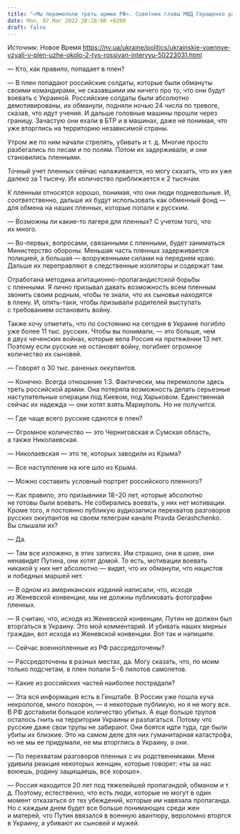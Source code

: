 ```yaml
---
title: "«Мы перемололи треть армии РФ». Советник главы МВД Геращенко рассказал НВ, как украинские военные взяли в плен уже около 2 тыс. россиян"
date: Mon, 07 Mar 2022 20:28:00 +0200
draft: false
---
```

Источник: Новое Время https://nv.ua/ukraine/politics/ukrainskie-voennye-vzyali-v-plen-uzhe-okolo-2-tys-rossiyan-intervyu-50223031.html


 — Кто, как правило, попадает в плен?

— В плен попадают российские солдаты, которые были обмануты своими командирами, не сказавшими им ничего про то, что они будут воевать с Украиной. Российские солдаты были абсолютно демотивированы, их обманули, подняли ночью 24 числа по тревоге, сказав, что идут учения. И дальше головные машины прошли через границу. Зачастую они ехали в БТР и в машинах, даже не понимая, что уже вторглись на территорию независимой страны.

Утром же по ним начали стрелять, убивать и т. д. Многие просто разбегались по лесам и по полям. Потом их задерживали, и они становились пленными.

Точный учет пленных сейчас налаживается, но могу сказать, что их уже далеко за 1 тысячу. Их количество приближается к 2 тысячам.

К пленным относятся хорошо, понимая, что они люди подневольные. И, соответственно, дальше их будут использовать как обменный фонд — для обмена на наших пленных, которые попали к русским.

— Возможны ли какие-то лагеря для пленных? С учетом того, что их много.

— Во-первых, вопросами, связанными с пленными, будет заниматься Министерство обороны. Меньшая часть пленных задерживается полицией, а большая — вооруженными силами на переднем краю. Дальше их переправляют в следственные изоляторы и содержат там.

Отработана методика агитационно-пропагандистской борьбы с пленными. Я лично призывал давать возможность всем пленным звонить своим родным, чтобы те знали, что их сыновья находятся в плену. И, опять-таки, чтобы призывали родителей выступать с требованием остановить войну.

Также хочу отметить, что по состоянию на сегодня в Украине погибло уже более 11 тыс. русских. Чтобы вы понимали, — это больше, чем в двух чеченских войнах, которые вела Россия на протяжении 13 лет. Поэтому если русские не остановят войну, погибнет огромное количество их сыновей.

— Говорят о 30 тыс. раненых оккупантов.

— Конечно. Всегда отношение 1:3. Фактически, мы перемололи здесь треть российской армии. Она потеряла возможность делать серьезные наступательные операции под Киевом, под Харьковом. Единственная сейчас их надежда — они хотят взять Мариуполь. Но не получится.

— Где чаще всего русские сдаются в плен?

— Огромное количество — это Черниговская и Сумская область, а также Николаевская.

— Николаевская — это те, которых заводили из Крыма?

— Все наступление на юге шло из Крыма.

— Можно составить условный портрет российского пленного?

— Как правило, это призывники 18−20 лет, которые абсолютно не готовы были воевать. Не собирались воевать, у них нет мотивации. Кроме того, я постоянно публикую аудиозаписи перехватов разговоров русских оккупантов на своем телеграм канале Pravda Gerashchenko. Вы слышали их?

— Да.

— Там все изложено, в этих записях. Им страшно, они в шоке, они ненавидят Путина, они хотят домой. То есть, мотивации воевать никакой у них нет абсолютно — видят, что их обманули, что нацистов и победных маршей нет.

— В одном из американских изданий написали, что, исходя из Женевской конвенции, мы не должны публиковать фотографии пленных.

— Я считаю, что, исходя из Женевской конвенции, Путин не должен был вторгаться в Украину. Это мой комментарий. И убивать наших мирных граждан, вот исходя из Женевской конвенции. Вот так и напишите.

— Сейчас военнопленные из РФ рассредоточены?

— Рассредоточены в разных местах, да. Могу сказать, что, по моим только подсчетам, в плен попали 5−6 пилотов самолетов.

— Какие из российских частей наиболее пострадали?

— Эта вся информация есть в Генштабе. В России уже пошла куча некрологов, много похорон, — я некоторые публикую, но я не могу все. В РФ доставили большое количество убитых. А еще больше трупов осталось гнить на территории Украины и разлагаться. Потому что русские даже свои трупы не забирают. Они боятся идти туда, где были убиты их близкие. Это на самом деле для них гуманитарная катастрофа, но не мы ее придумали, не мы вторглись в Украину, а они.

— По перехватам разговоров пленных с их родственниками. Меня удивила реакция некоторых женщин, которые говорят: «ты за нас воюешь, родину защищаешь, все хорошо».

— Россия находится 20 лет под тяжелейшей пропагандой, обманом и т. д. Поэтому, естественно, что есть люди, которые не могут в один момент отказаться от тех убеждений, которые им навязала пропаганда. Но с каждым днем будет все больше понимающих среди жен и матерей, что Путин ввязался в военную авантюру, вероломно вторгся в Украину, а убивают их сыновей и мужей.
